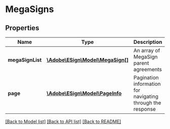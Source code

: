 # MegaSigns

## Properties
Name | Type | Description | Notes
------------ | ------------- | ------------- | -------------
**megaSignList** | [**\Adobe\ESign\Model\MegaSign[]**](MegaSign.md) | An array of MegaSign parent agreements | [optional] 
**page** | [**\Adobe\ESign\Model\PageInfo**](PageInfo.md) | Pagination information for navigating through the response | [optional] 

[[Back to Model list]](../README.md#documentation-for-models) [[Back to API list]](../README.md#documentation-for-api-endpoints) [[Back to README]](../README.md)


